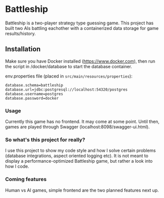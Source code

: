 # Battleship

Battleship is a two-player strategy type guessing game. This project has built two AIs battling eachother with a containerized data storage for game results/history.

## Installation

Make sure you have Docker installed (https://www.docker.com), then run the script in /docker/database to start the database container. 

env.properties file (placed in `src/main/resources/properties`):
````properties
database.schema=battleship
database.url=jdbc:postgresql://localhost:54320/postgres
database.username=postgres
database.password=docker
````


### Usage

Currently this game has no frontend. It may come at some point. Until then, games are played through Swagger (localhost:8098/swagger-ui.html).

### So what's this project for really?

I use this project to show my code style and how I solve certain problems (database integrations, aspect oriented logging etc). It is not meant to display a performance-optimized Battleship game, but rather a look into how I code.

### Coming features

Human vs AI games, simple frontend are the two planned features next up.
